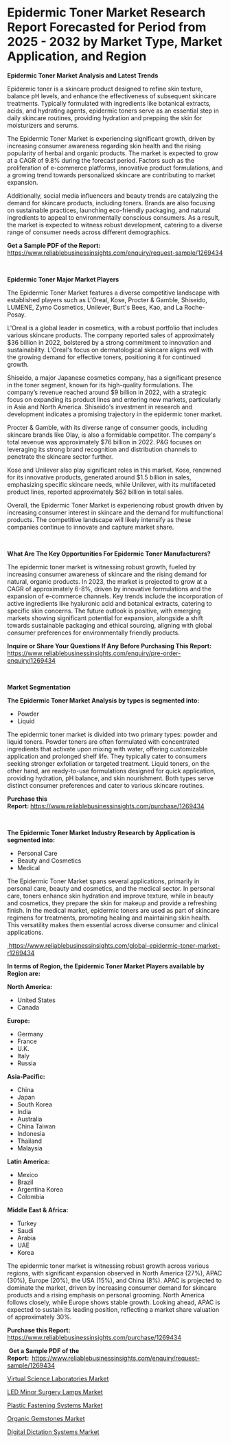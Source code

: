 <p><h1>Epidermic Toner Market Research Report Forecasted for Period from 2025 -  2032 by Market Type, Market Application, and Region</h1></p><p><strong>Epidermic Toner Market Analysis and Latest Trends</strong></p>
<p><p>Epidermic toner is a skincare product designed to refine skin texture, balance pH levels, and enhance the effectiveness of subsequent skincare treatments. Typically formulated with ingredients like botanical extracts, acids, and hydrating agents, epidermic toners serve as an essential step in daily skincare routines, providing hydration and prepping the skin for moisturizers and serums. </p><p>The Epidermic Toner Market is experiencing significant growth, driven by increasing consumer awareness regarding skin health and the rising popularity of herbal and organic products. The market is expected to grow at a CAGR of 9.8% during the forecast period. Factors such as the proliferation of e-commerce platforms, innovative product formulations, and a growing trend towards personalized skincare are contributing to market expansion. </p><p>Additionally, social media influencers and beauty trends are catalyzing the demand for skincare products, including toners. Brands are also focusing on sustainable practices, launching eco-friendly packaging, and natural ingredients to appeal to environmentally conscious consumers. As a result, the market is expected to witness robust development, catering to a diverse range of consumer needs across different demographics.</p></p>
<p><strong>Get a Sample PDF of the Report:&nbsp;</strong> <a href="https://www.reliablebusinessinsights.com/enquiry/request-sample/1269434?utm_campaign=57&utm_medium=2&utm_source=Github&utm_content=ia&utm_term=24032025&utm_id=epidermic-toner">https://www.reliablebusinessinsights.com/enquiry/request-sample/1269434</a></p>
<p>&nbsp;</p>
<p><strong>Epidermic Toner Major Market Players</strong></p>
<p><p>The Epidermic Toner Market features a diverse competitive landscape with established players such as L'Oreal, Kose, Procter & Gamble, Shiseido, LUMENE, Zymo Cosmetics, Unilever, Burt's Bees, Kao, and La Roche-Posay.</p><p>L'Oreal is a global leader in cosmetics, with a robust portfolio that includes various skincare products. The company reported sales of approximately $36 billion in 2022, bolstered by a strong commitment to innovation and sustainability. L'Oreal's focus on dermatological skincare aligns well with the growing demand for effective toners, positioning it for continued growth.</p><p>Shiseido, a major Japanese cosmetics company, has a significant presence in the toner segment, known for its high-quality formulations. The company’s revenue reached around $9 billion in 2022, with a strategic focus on expanding its product lines and entering new markets, particularly in Asia and North America. Shiseido's investment in research and development indicates a promising trajectory in the epidermic toner market.</p><p>Procter & Gamble, with its diverse range of consumer goods, including skincare brands like Olay, is also a formidable competitor. The company's total revenue was approximately $76 billion in 2022. P&G focuses on leveraging its strong brand recognition and distribution channels to penetrate the skincare sector further.</p><p>Kose and Unilever also play significant roles in this market. Kose, renowned for its innovative products, generated around $1.5 billion in sales, emphasizing specific skincare needs, while Unilever, with its multifaceted product lines, reported approximately $62 billion in total sales.</p><p>Overall, the Epidermic Toner Market is experiencing robust growth driven by increasing consumer interest in skincare and the demand for multifunctional products. The competitive landscape will likely intensify as these companies continue to innovate and capture market share.</p></p>
<p>&nbsp;</p>
<p><strong>What Are The Key Opportunities For Epidermic Toner Manufacturers?</strong></p>
<p><p>The epidermic toner market is witnessing robust growth, fueled by increasing consumer awareness of skincare and the rising demand for natural, organic products. In 2023, the market is projected to grow at a CAGR of approximately 6-8%, driven by innovative formulations and the expansion of e-commerce channels. Key trends include the incorporation of active ingredients like hyaluronic acid and botanical extracts, catering to specific skin concerns. The future outlook is positive, with emerging markets showing significant potential for expansion, alongside a shift towards sustainable packaging and ethical sourcing, aligning with global consumer preferences for environmentally friendly products.</p></p>
<p><strong>Inquire or Share Your Questions If Any Before Purchasing This Report:</strong> <a href="https://www.reliablebusinessinsights.com/enquiry/pre-order-enquiry/1269434?utm_campaign=57&utm_medium=2&utm_source=Github&utm_content=ia&utm_term=24032025&utm_id=epidermic-toner">https://www.reliablebusinessinsights.com/enquiry/pre-order-enquiry/1269434</a></p>
<p>&nbsp;</p>
<p><strong>Market Segmentation</strong></p>
<p><strong>The Epidermic Toner Market Analysis by types is segmented into:</strong></p>
<p><ul><li>Powder</li><li>Liquid</li></ul></p>
<p><p>The epidermic toner market is divided into two primary types: powder and liquid toners. Powder toners are often formulated with concentrated ingredients that activate upon mixing with water, offering customizable application and prolonged shelf life. They typically cater to consumers seeking stronger exfoliation or targeted treatment. Liquid toners, on the other hand, are ready-to-use formulations designed for quick application, providing hydration, pH balance, and skin nourishment. Both types serve distinct consumer preferences and cater to various skincare routines.</p></p>
<p><strong>Purchase this Report:&nbsp;</strong><a href="https://www.reliablebusinessinsights.com/purchase/1269434?utm_campaign=57&utm_medium=2&utm_source=Github&utm_content=ia&utm_term=24032025&utm_id=epidermic-toner">https://www.reliablebusinessinsights.com/purchase/1269434</a></p>
<p>&nbsp;</p>
<p><strong>The Epidermic Toner Market Industry Research by Application is segmented into:</strong></p>
<p><ul><li>Personal Care</li><li>Beauty and Cosmetics</li><li>Medical</li></ul></p>
<p><p>The Epidermic Toner Market spans several applications, primarily in personal care, beauty and cosmetics, and the medical sector. In personal care, toners enhance skin hydration and improve texture, while in beauty and cosmetics, they prepare the skin for makeup and provide a refreshing finish. In the medical market, epidermic toners are used as part of skincare regimens for treatments, promoting healing and maintaining skin health. This versatility makes them essential across diverse consumer and clinical applications.</p></p>
<p><a href="https://www.reliablebusinessinsights.com/global-epidermic-toner-market-r1269434?utm_campaign=57&utm_medium=2&utm_source=Github&utm_content=ia&utm_term=24032025&utm_id=epidermic-toner">&nbsp;https://www.reliablebusinessinsights.com/global-epidermic-toner-market-r1269434</a></p>
<p><strong>In terms of Region, the Epidermic Toner Market Players available by Region are:</strong></p>
<p>
    <p> <strong> North America: </strong>
        <ul>
            <li>United States</li>
            <li>Canada</li>
        </ul>
        </p> 
    <p> <strong> Europe: </strong>
        <ul>
            <li>Germany</li>
            <li>France</li>
            <li>U.K.</li>
            <li>Italy</li>
            <li>Russia</li>
        </ul>
        </p> 
    <p> <strong> Asia-Pacific: </strong>
        <ul>
            <li>China</li>
            <li>Japan</li>
            <li>South Korea</li>
            <li>India</li>
            <li>Australia</li>
            <li>China Taiwan</li>
            <li>Indonesia</li>
            <li>Thailand</li>
            <li>Malaysia</li>
        </ul>
        </p> 
    <p> <strong> Latin America: </strong>
        <ul>
            <li>Mexico</li>
            <li>Brazil</li>
            <li>Argentina Korea</li>
            <li>Colombia</li>
        </ul>
        </p> 
    <p> <strong> Middle East & Africa: </strong>
        <ul>
            <li>Turkey</li>
            <li>Saudi</li>
            <li>Arabia</li>
            <li>UAE</li>
            <li>Korea</li>
        </ul>
    </p>
    </p>
<p><p>The epidermic toner market is witnessing robust growth across various regions, with significant expansion observed in North America (27%), APAC (30%), Europe (20%), the USA (15%), and China (8%). APAC is projected to dominate the market, driven by increasing consumer demand for skincare products and a rising emphasis on personal grooming. North America follows closely, while Europe shows stable growth. Looking ahead, APAC is expected to sustain its leading position, reflecting a market share valuation of approximately 30%.</p></p>
<p><strong>Purchase this Report: </strong><a href="https://www.reliablebusinessinsights.com/purchase/1269434?utm_campaign=57&utm_medium=2&utm_source=Github&utm_content=ia&utm_term=24032025&utm_id=epidermic-toner">https://www.reliablebusinessinsights.com/purchase/1269434</a></p>
<p>&nbsp;<strong>Get a Sample PDF of the Report:&nbsp;&nbsp;</strong><a href="https://www.reliablebusinessinsights.com/enquiry/request-sample/1269434?utm_campaign=57&utm_medium=2&utm_source=Github&utm_content=ia&utm_term=24032025&utm_id=epidermic-toner">https://www.reliablebusinessinsights.com/enquiry/request-sample/1269434</a></p>
<p><strong></strong></p>
<p><p><a href="https://github.com/houltngake/Market-Research-Report-List-1/blob/main/virtual-science-laboratories-market.md?utm_campaign=57&utm_medium=2&utm_source=Github&utm_content=ia&utm_term=24032025&utm_id=epidermic-toner">Virtual Science Laboratories Market</a></p><p><a href="https://github.com/zeyddaddo4/Market-Research-Report-List-1/blob/main/led-minor-surgery-lamps-market.md?utm_campaign=57&utm_medium=2&utm_source=Github&utm_content=ia&utm_term=24032025&utm_id=epidermic-toner">LED Minor Surgery Lamps Market</a></p><p><a href="https://github.com/sakuniniray98/Market-Research-Report-List-1/blob/main/plastic-fastening-systems-market.md?utm_campaign=57&utm_medium=2&utm_source=Github&utm_content=ia&utm_term=24032025&utm_id=epidermic-toner">Plastic Fastening Systems Market</a></p><p><a href="https://github.com/snakewaduddx/Market-Research-Report-List-1/blob/main/organic-gemstones-market.md?utm_campaign=57&utm_medium=2&utm_source=Github&utm_content=ia&utm_term=24032025&utm_id=epidermic-toner">Organic Gemstones Market</a></p><p><a href="https://github.com/pllahoithana9/Market-Research-Report-List-1/blob/main/digital-dictation-systems-market.md?utm_campaign=57&utm_medium=2&utm_source=Github&utm_content=ia&utm_term=24032025&utm_id=epidermic-toner">Digital Dictation Systems Market</a></p></p>
